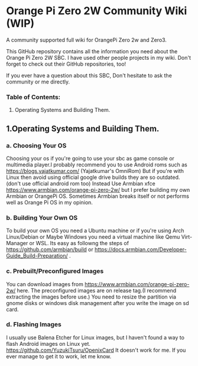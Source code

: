 # Orange Pi Zero 2W Community Wiki (WIP)
A community supported full wiki for OrangePi Zero 2w and Zero3.

This GitHub repository contains all the information you need about the Orange Pi Zero 2W SBC. I have used other people projects in my wiki. Don't forget to check out their GitHub repositories, too!

If you ever have a question about this SBC, Don't hesitate to ask the community or me directly.

### Table of Contents:
  1. Operating Systems and Building Them.


## 1.Operating Systems and Building Them.

### a. Choosing Your OS

Choosing your os if you're going to use your sbc as game console or multimedia player.I probably recommend you to use Android roms such as https://blogs.yajatkumar.com/ (Yajatkumar's OmniRom)
But if you're with Linux then avoid using official google drive builds they are so outdated.(don't use official android rom too)
Instead Use Armbian xfce https://www.armbian.com/orange-pi-zero-2w/ but I prefer building my own Armbian or OrangePi OS. Sometimes Armbian breaks itself or not performs well as Orange Pi OS in my opinion.

### b. Building Your Own OS

To build your own OS you need a Ubuntu machine or if you're using Arch Linux/Debian or Maybe Windows you need a virtual machine like Qemu Virt-Manager or WSL.
Its easy as followng the steps of https://github.com/armbian/build or https://docs.armbian.com/Developer-Guide_Build-Preparation/ .

### c. Prebuilt/Preconfigured Images
You can download images from https://www.armbian.com/orange-pi-zero-2w/ here.
The preconfigured images are on release tag.(I recommend extracting the images before use.) You need to resize the partition via gnome disks or windows disk management after you write the image on sd card. 

### d. Flashing Images
I usually use Balena Etcher for Linux images, but I haven't found a way to flash Android images on Linux yet. https://github.com/YuzukiTsuru/OpenixCard It doesn't work for me. If you ever manage to get it to work, let me know.
